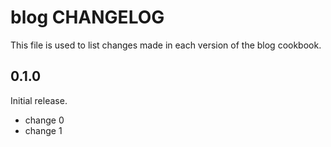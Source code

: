 # blog CHANGELOG

This file is used to list changes made in each version of the blog cookbook.

## 0.1.0

Initial release.

- change 0
- change 1
